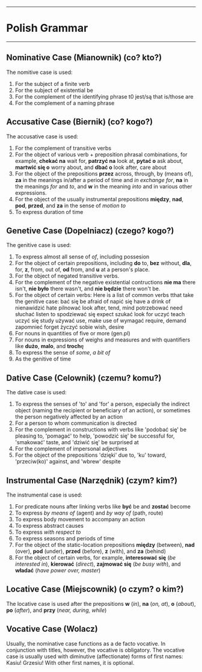 --------------------------------------------------------------------------------
# Polish Grammar
--------------------------------------------------------------------------------
## Nominative Case (Mianownik) (co? kto?)
  The nomitive case is used:
  1. For the subject of a finite verb
  2. For the subject of existential be
  3. For the complement of the identifying phrase t0 jest/są that is/those are
  4. For the complement of a naming phrase

## Accusative Case (Biernik) (co? kogo?)
  The accusative case is used:
  1. For the complement of transitive verbs
  2. For the object of various verb + preposition phrasal combinations, for
     example, **chekać na** wait for, **patrzyć na** look at, **pytać o** ask about,
     **martwić się o** worry about, and **dbać o** look after, care about
  3. For the object of the prepositions **przez** across, through, by (means of),
     **za** in the meanings in/after a period of time and *in exchange for*, **na**
     in the meanings *for* and *to*, and **w** in the meaning *into* and in
     various other expressions.
  4. For the object of the usually instrumental prepositions **między**, **nad**,
     **pod**, **przed**, and **za** in the sense of *motion to*
  5. To express duration of time

## Genetive Case (Dopelniacz) (czego? kogo?)
  The genitive case is used:
  1. To express almost all sense of *of*, including possesion
  2. For the object of certain prepositions, including **do** to, **bez** without,
     **dla**, for, **z**, from, out of, **od** from, and **u** at a person's place.
  3. For the object of negated transitive verbs.
  4. For the complement of the negative existential contructions **nie ma** there
     isn't, **nie było** there wasn't, and **nie będzie** there won't be.
  5. For the object of certain verbs:
     Here is a list of common verbs tthat take the genitive case:
       bać się          be afraid of
       napić się        have a drink of
       nienawidzić      hate
       pilnować         look after, tend, mind
       potrzebować      need
       słuchać          listen to
       spodziewać się   expect
       szukać           look for
       uczyć            teach
       uczyć się        study
       używać           use, make use of
       wymagać          require, demand
       zapomnieć        forget
       życzyć sobie     wish, desire
  6. For nouns in quantities of five or more (gen.pl)
  7. For nouns in expressions of weighs and measures and with quantifiers like
     **dużo**, **malo**, and **troch**ę
  8. To express the sense of *some*, *a bit of*
  9. As the genitive of time

## Dative Case (Celownik) (czemu? komu?)
  The dative case is used:
  1. To express the senses of 'to' and 'for' a person, especially the indirect
     object (naming the recipient or beneficiary of an action), or sometimes
     the person negatively affected by an action
  2. For a person to whom communication is directed
  3. For the complement in constructions with verbs like 'podobać się' be
     pleasing to, 'pomagać' to help, 'powodzić się' be successful for, 'smakować'
     taste, and 'dziwić się' be surprised at
  4. For the complement of impersonal adjectives
  5. For the object of the prepositions 'dzięki' due to, 'ku' toward,
     'przeciw(ko)' against, and 'wbrew' despite

## Instrumental Case (Narzędnik) (czym? kim?)
  The instrumental case is used:
  1. For predicate nouns after linking verbs like **być** be and **zostać** become
  2. To express *by means of* (agent) and *by way of* (path, route)
  3. To express body movement to accompany an action
  4. To express abstract causes
  5. To express *with respect to*
  6. To express seasons and periods of time
  7. For the object of the static-location prepositions **między** (between),
     **nad** (over), **pod** (under), **przed** (before), **z** (with), and
     **za** (behind)
  8. For the object of certain verbs, for example, **interesować się**
     (*be interested in*), **kierować** (*direct*), **zajmować się** (*be*
     *busy with*), and **władać** (*have power over, master*)

## Locative Case (Miejscownik) (o czym? o kim?)
  The locative case is used after the prepositions **w** (*in*), **na**
  (*on, at*), **o** (*about*), **po** (*after*), and **przy** (*near, during, while*)

## Vocative Case (Wolacz)
  Usually, the nominative case functions as a de facto vocative.
  In conjunction with titles, however, the vocative is obligatory.
  The vocative case is usually used with diminutive (affectionate) forms of
  first names: Kasiu! Grzesiu! With other first names, it is optional.

